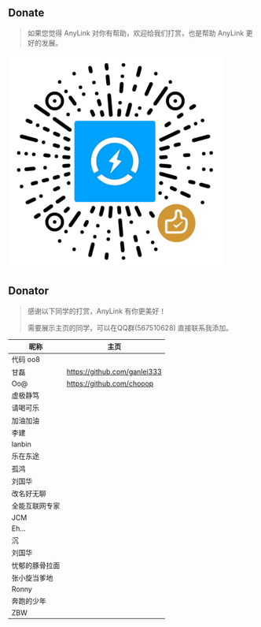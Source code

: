 ## Donate

> 如果您觉得 AnyLink 对你有帮助，欢迎给我们打赏，也是帮助 AnyLink 更好的发展。

<p>
    <img src="screenshot/wxpay2.png" width="435" alt="anylink捐赠二维码" />
</p>

## Donator

> 感谢以下同学的打赏，AnyLink 有你更美好！
> 
> 需要展示主页的同学，可以在QQ群(567510628) 直接联系我添加。

| 昵称      | 主页                         |
|---------| ---------------------------- |
| 代码 oo8  |                              |
| 甘磊      | https://github.com/ganlei333 |
| Oo@     | https://github.com/chooop    |
| 虚极静笃    |                              |
| 请喝可乐    |                              |
| 加油加油    |                              |
| 李建      |                              |
| lanbin  |                              |
| 乐在东途    |                              |
| 孤鸿      |                              |
| 刘国华     |                              |
| 改名好无聊   |                              |
| 全能互联网专家 |                              |
| JCM     |                              |
| Eh...   |                              |
| 沉       |                              |
| 刘国华     |                              |
| 忧郁的豚骨拉面 |                              |
| 张小旋当爹地  |                              |
| Ronny   |                              |
| 奔跑的少年   |                              |
| ZBW     |                              |




